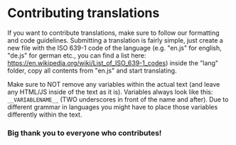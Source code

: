 # Contributing translations

If you want to contribute translations, make sure to follow our formatting and code guidelines.
Submitting a translation is fairly simple, just create a new file with the ISO 639-1 code of the language (e.g. "en.js" for english, "de.js" for german etc., you can find a list here: https://en.wikipedia.org/wiki/List_of_ISO_639-1_codes) inside the "lang" folder, copy all contents from "en.js" and start translating.

Make sure to NOT remove any variables within the actual text (and leave any HTML/JS inside of the text as it is). Variables always look like this: ```__VARIABLENAME__``` (TWO underscores in front of the name and after). Due to different grammar in languages you might have to place those variables differently within the text.

### Big thank you to everyone who contributes!